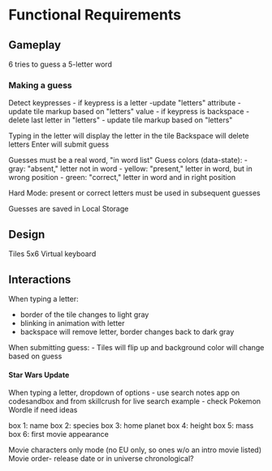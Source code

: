 # Functional Requirements

## Gameplay

6 tries to guess a 5-letter word

### Making a guess

Detect keypresses
    - if keypress is a letter
        -update "letters" attribute
            - update tile markup based on "letters" value
    - if keypress is backspace
        - delete last letter in "letters"
            - update tile markup based on "letters"

Typing in the letter will display the letter in the tile
Backspace will delete letters
Enter will submit guess

Guesses must be a real word, "in word list"
Guess colors (data-state):
    - gray: "absent," letter not in word
    - yellow: "present," letter in word, but in wrong position
    - green: "correct," letter in word and in right position

Hard Mode: present or correct letters must be used in subsequent guesses

Guesses are saved in Local Storage


## Design

Tiles 5x6
Virtual keyboard

## Interactions

When typing a letter:

- border of the tile changes to light gray
- blinking in animation with letter
- backspace will remove letter, border changes back to dark gray

When submitting guess:
    - Tiles will flip up and background color will change based on guess


#### Star Wars Update

When typing a letter, dropdown of options
    - use search notes app on codesandbox and from skillcrush for live search example
    - check Pokemon Wordle if need ideas

box 1: name
box 2: species
box 3: home planet
box 4: height
box 5: mass
box 6: first movie appearance

Movie characters only mode (no EU only, so ones w/o an intro movie listed)
Movie order- release date or in universe chronological?